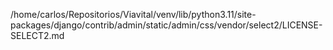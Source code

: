 /home/carlos/Repositorios/Viavital/venv/lib/python3.11/site-packages/django/contrib/admin/static/admin/css/vendor/select2/LICENSE-SELECT2.md